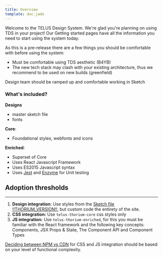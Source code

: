 ```yaml
---
title: Overview
template: doc.jade
---
```


Welcome to the TELUS Design System. We're glad you're planning on using TDS in your project! Our Getting started pages have all the information you need to start using the system today.

As this is a pre-release there are a few things you should be comfortable with before using the system:

- Must be comfortable using TDS aesthetic (B4YB)
- The new tech stack may clash with your existing architecture, thus we recommend to be used on new builds (greenfield)

Design team should be ramped up and comfortable working in Sketch


### What's included?

**Designs**
- master sketch file
- fonts

**Core**:
- Foundational styles, webfonts and icons

**Enriched**:
- Superset of Core
- Uses React Javascript Framework
- Uses ES2015 Javascript syntax
- Uses [Jest](https://facebook.github.io/jest/) and [Enzyme](http://airbnb.io/enzyme/) for Unit testing


## Adoption thresholds

---

1. **Design integration:** Use styles from the [Sketch file !!THORIUM_VERSION!!](/assets/downloads/TDS.sketch), but custom code the entirety of the site.
2. **CSS integration:** Use `telus-thorium-core` css styles only
3. **JS integration:** Use `telus-thorium-enriched`, for this you must be familiar with the React framework and the following key concepts: Components, JSX
Props & State, The Component API and Component Types

[Deciding between NPM vs CDN](/2-Use-TDS/1-getting-started.html#choosing-cdn-vs-npm) for CSS and JS integration should be based on your level of functional complexity.
